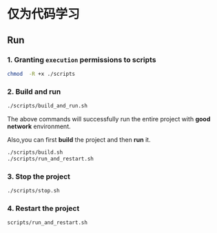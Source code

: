 # 仅为代码学习

## Run

### 1. Granting `execution` permissions to scripts

```bash
chmod  -R +x ./scripts
```

### 2. Build and run

```bash
./scripts/build_and_run.sh
```

The above commands will successfully run the entire project with **good network** environment.

Also,you can first **build** the project and then **run** it.

```bash
./scripts/build.sh
./scripts/run_and_restart.sh
```

### 3. Stop the project

```bash
./scripts/stop.sh
```

### 4. Restart the project

```bash
scripts/run_and_restart.sh
```


